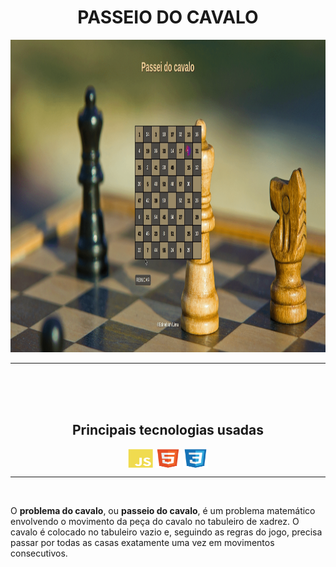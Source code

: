 <h1 align="center">PASSEIO DO CAVALO </h1>
<div align="center"> 
   <img width="1000px" height="500px"  src="./passei-do-cavalo.gif"/>
</div>
<hr>
<br>
<br>
<br>

<h2 align="center">Principais tecnologias usadas</h2>
<div align="center">
 <img align="center" alt="Edinelson-Js" height="30" width="40" src="https://raw.githubusercontent.com/devicons/devicon/master/icons/javascript/javascript-plain.svg">
  <img align="center" alt="Edinelson-HTML" height="30" width="40" src="https://raw.githubusercontent.com/devicons/devicon/master/icons/html5/html5-original.svg">
  <img align="center" alt="Edinelson-CSS" height="30" width="40" src="https://raw.githubusercontent.com/devicons/devicon/master/icons/css3/css3-original.svg">
</div>
<hr>
<br>

O **problema do cavalo**, ou **passeio do cavalo**, é um problema matemático envolvendo o movimento da peça do cavalo no tabuleiro de xadrez. O cavalo é colocado no tabuleiro vazio e, seguindo as regras do jogo, precisa passar por todas as casas exatamente uma vez em movimentos consecutivos.
